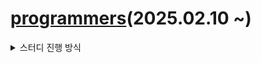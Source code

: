 # [programmers](https://school.programmers.co.kr/learn/challenges?tab=algorithm_practice_kit)(2025.02.10 ~)

<details>
  <summary>스터디 진행 방식</summary>
  -  일주일에 하나의 알고리즘<br>
  - 알고리즘 별 문제가 5개 이하일 때, 해당 알고리즘의 문제를 뽑아서 진행.<br>
  - 이론 설명은 매주 월요일 10-15분 정도,<br>
    - 이론 발표자: 당일 랜덤추천.<br>
  - 코드는 GitHub에 14시까지 올리기, 가능하면 코드리뷰하면 좋음!<br>
</details>
